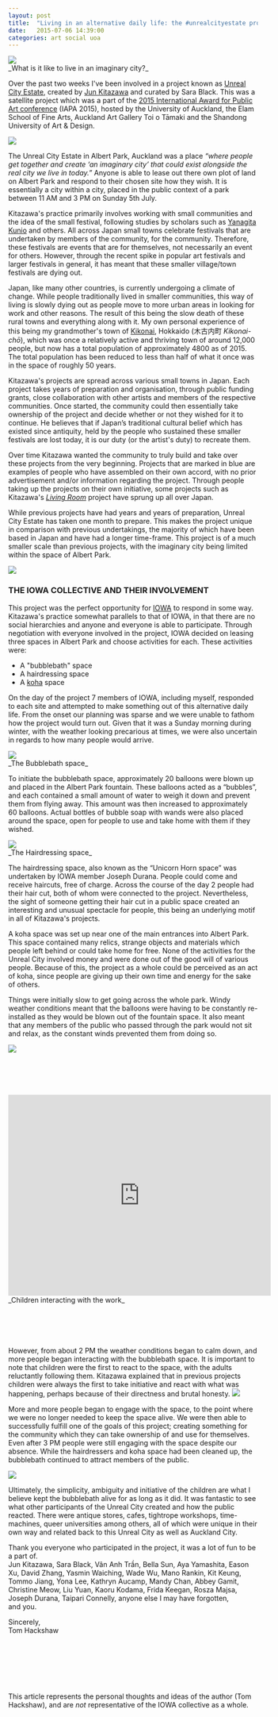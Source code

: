 ```yaml
---
layout: post
title:  "Living in an alternative daily life: the #unrealcityestate project"
date:   2015-07-06 14:39:00
categories: art social uoa
---
```


<img src="https://farm1.staticflickr.com/448/19402384166_58c8757c9b_c.jpg">
<br>
_What is it like to live in an imaginary city?_

Over the past two weeks I've been involved in a project known as [Unreal City Estate][un], created by [Jun Kitazawa][jun] and curated by Sara Black. This was a satellite project which was a part of the [2015 International Award for Public Art conference][iapa] (IAPA 2015), hosted by the University of Auckland, the Elam School of Fine Arts, Auckland Art Gallery Toi o Tāmaki and the Shandong University of Art & Design. 

<img src="https://farm1.staticflickr.com/536/19258331991_466af7738a_c.jpg">

The Unreal City Estate in Albert Park, Auckland was a place _“where people get together and create ‘an imaginary city’ that could exist alongside the real city we live in today.”_ Anyone is able to lease out there own plot of land on Albert Park and respond to their chosen site how they wish. It is essentially a city within a city, placed in the public context of a park between 11 AM and 3 PM on Sunday 5th July.

Kitazawa's practice primarily involves working with small communities and the idea of the small festival, following studies by scholars such as [Yanagita Kunio][yk] and others. All across Japan small towns celebrate festivals that are undertaken by members of the community, for the community. Therefore, these festivals are events that are for themselves, not necessarily an event for others. However, through the recent spike in popular art festivals and larger festivals in general, it has meant that these smaller village/town festivals are dying out.

Japan, like many other countries, is currently undergoing a climate of change. While people traditionally lived in smaller communities, this way of living is slowly dying out as people move to more urban areas in looking for work and other reasons. The result of this being the slow death of these rural towns and everything along with it. My own personal experience of this being my grandmother's town of [Kikonai][kikonai], Hokkaido (木古内町 _Kikonai-chō_), which was once a relatively active and thriving town of around 12,000 people, but now has a total population of approximately 4800 as of 2015. The total population has been reduced to less than half of what it once was in the space of roughly 50 years.

Kitazawa's projects are spread across various small towns in Japan. Each project takes years of preparation and organisation, through public funding grants, close collaboration with other artists and members of the respective communities. Once started, the community could then essentially take ownership of the project and decide whether or not they wished for it to continue. He believes that if Japan’s traditional cultural belief which has existed since antiquity, held by the people who sustained these smaller festivals are lost today, it is our duty (or the artist's duty) to recreate them.

Over time Kitazawa wanted the community to truly build and take over these projects from the very beginning. Projects that are marked in blue are examples of people who have assembled on their own accord, with no prior advertisement and/or information regarding the project. Through people taking up the projects on their own initiative, some projects such as Kitazawa's [_Living Room_][lr] project have sprung up all over Japan.

While previous projects have had years and years of preparation, Unreal City Estate has taken one month to prepare. This makes the project unique in comparison with previous undertakings, the majority of which have been based in Japan and have had a longer time-frame. This project is of a much smaller scale than previous projects, with the imaginary city being limited within the space of Albert Park. 

<img src="https://farm1.staticflickr.com/419/19067095560_a49dcbd5cf_c.jpg">

### THE IOWA COLLECTIVE AND THEIR INVOLVEMENT

This project was the perfect opportunity for [IOWA][iowa] to respond in some way. Kitazawa's practice somewhat parallels to that of IOWA, in that there are no social hierarchies and anyone and everyone is able to participate. Through negotiation with everyone involved in the project, IOWA decided on leasing three spaces in Albert Park and choose activities for each. These activities were:

- A "bubblebath" space
- A hairdressing space
- A [koha][koha] space

On the day of the project 7 members of IOWA, including myself, responded to each site and attempted to make something out of this alternative daily life. From the onset our planning was sparse and we were unable to fathom how the project would turn out. Given that it was a Sunday morning during winter, with the weather looking precarious at times, we were also uncertain in regards to how many people would arrive.

<img src="https://farm4.staticflickr.com/3917/18805928574_313b08cf1f_c.jpg">
<br>
_The Bubblebath space_

To initiate the bubblebath space, approximately 20 balloons were blown up and placed in the Albert Park fountain. These balloons acted as a “bubbles”, and each contained a small amount of water to weigh it down and prevent them from flying away. This amount was then increased to approximately 60 balloons. Actual bottles of bubble soap with wands were also placed around the space, open for people to use and take home with them if they wished.

<img src="https://farm1.staticflickr.com/442/19242786789_3375f6e3d7_c.jpg">
<br>
_The Hairdressing space_

The hairdressing space, also known as the “Unicorn Horn space” was undertaken by IOWA member Joseph Durana. People could come and receive haircuts, free of charge. Across the course of the day 2 people had their hair cut, both of whom were connected to the project. Nevertheless, the sight of someone getting their hair cut in a public space created an interesting and unusual spectacle for people, this being an underlying motif in all of Kitazawa's projects.

A koha space was set up near one of the main entrances into Albert Park. This space contained many relics, strange objects and materials which people left behind or could take home for free. None of the activities for the Unreal City involved money and were done out of the good will of various people. Because of this, the project as a whole could be perceived as an act of koha, since people are giving up their own time and energy for the sake of others.

Things were initially slow to get going across the whole park. Windy weather conditions meant that the balloons were having to be constantly re-installed as they would be blown out of the fountain space. It also meant that any members of the public who passed through the park would not sit and relax, as the constant winds prevented them from doing so.

<img src="https://farm1.staticflickr.com/393/19433011551_04e5a28ecb_c.jpg">
<br><br>
<br><br>
<br><br>
<center>

<iframe src="https://player.vimeo.com/video/132630652?loop=1&color=ffffff&title=0&byline=0&portrait=0" width="530" height="405" frameborder="0" webkitallowfullscreen mozallowfullscreen allowfullscreen></iframe>

</center>
_Children interacting with the work_
<br><br>
<br><br>
<br><br>
However, from about 2 PM the weather conditions began to calm down, and more people began interacting with the bubblebath space. It is important to note that children were the first to react to the space, with the adults reluctantly following them. Kitazawa explained that in previous projects children were always the first to take initiative and react with what was happening, perhaps because of their directness and brutal honesty.

<img src="https://farm1.staticflickr.com/394/19242840959_8c3b01ceff_c.jpg">

More and more people began to engage with the space, to the point where we were no longer needed to keep the space alive. We were then able to successfully fulfill one of the goals of this project; creating something for the community which they can take ownership of and use for themselves. Even after 3 PM people were still engaging with the space despite our absence. While the hairdressers and koha space had been cleaned up, the bubblebath continued to attract members of the public.

<img src="https://farm1.staticflickr.com/555/19433357021_932e8d8ac8_c.jpg">

Ultimately, the simplicity, ambiguity and initiative of the children are what I believe kept the bubblebath alive for as long as it did. It was fantastic to see what other participants of the Unreal City created and how the public reacted. There were antique stores, cafes, tightrope workshops, time-machines,  queer universities among others, all of which were unique in their own way and related back to this Unreal City as well as Auckland City.  

Thank you everyone who participated in the project, it was a lot of fun to be a part of.
<br>
Jun Kitazawa, Sara Black, Vân Anh Trần, Bella Sun, Aya Yamashita, Eason Xu, David Zhang, Yasmin Waiching, Wade Wu, Mano Rankin, Kit Keung, Tommo Jiang, Yona Lee, Kathryn Aucamp, Mandy Chan, Abbey Gamit, Christine Meow, Liu Yuan, Kaoru Kodama, Frida Keegan, Rosza Majsa, Joseph Durana, Taipari Connelly, anyone else I may have forgotten,
<br>
and you.

Sincerely,
<br>
Tom Hackshaw

<br><br>
<br><br>
<br><br>
This article represents the personal thoughts and ideas of the author (Tom Hackshaw), and are _not_ representative of the IOWA collective as a whole.  

[un]: http://unrealcityestate.com
[iapa]: http://iapa2015.nz
[jun]: http://junkitazawa.com
[yk]: https://en.wikipedia.org/wiki/Kunio_Yanagita
[kikonai]: https://en.wikipedia.org/wiki/Kikonai,_Hokkaido
[lr]: http://www.junkitazawa.com/04-livingroom.html
[koha]: https://en.wikipedia.org/wiki/Koha_(custom)
[iowa]: https://iowa.nz
